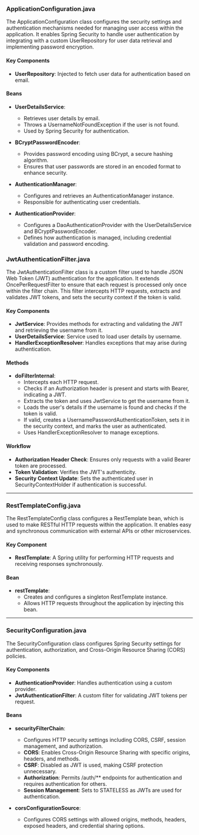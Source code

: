 ### ApplicationConfiguration.java

The ApplicationConfiguration class configures the security settings and authentication mechanisms needed for managing user access within the application. It enables Spring Security to handle user authentication by integrating with a custom UserRepository for user data retrieval and implementing password encryption.

#### Key Components

- **UserRepository**: Injected to fetch user data for authentication based on email.

#### Beans

- **UserDetailsService**:
  - Retrieves user details by email.
  - Throws a UsernameNotFoundException if the user is not found.
  - Used by Spring Security for authentication.

- **BCryptPasswordEncoder**:
  - Provides password encoding using BCrypt, a secure hashing algorithm.
  - Ensures that user passwords are stored in an encoded format to enhance security.

- **AuthenticationManager**:
  - Configures and retrieves an AuthenticationManager instance.
  - Responsible for authenticating user credentials.

- **AuthenticationProvider**:
  - Configures a DaoAuthenticationProvider with the UserDetailsService and BCryptPasswordEncoder.
  - Defines how authentication is managed, including credential validation and password encoding.

### JwtAuthenticationFilter.java

The JwtAuthenticationFilter class is a custom filter used to handle JSON Web Token (JWT) authentication for the application. It extends OncePerRequestFilter to ensure that each request is processed only once within the filter chain. This filter intercepts HTTP requests, extracts and validates JWT tokens, and sets the security context if the token is valid.

#### Key Components

- **JwtService**: Provides methods for extracting and validating the JWT and retrieving the username from it.
- **UserDetailsService**: Service used to load user details by username.
- **HandlerExceptionResolver**: Handles exceptions that may arise during authentication.

#### Methods

- **doFilterInternal**:
  - Intercepts each HTTP request.
  - Checks if an Authorization header is present and starts with Bearer, indicating a JWT.
  - Extracts the token and uses JwtService to get the username from it.
  - Loads the user's details if the username is found and checks if the token is valid.
  - If valid, creates a UsernamePasswordAuthenticationToken, sets it in the security context, and marks the user as authenticated.
  - Uses HandlerExceptionResolver to manage exceptions.

#### Workflow

- **Authorization Header Check**: Ensures only requests with a valid Bearer token are processed.
- **Token Validation**: Verifies the JWT's authenticity.
- **Security Context Update**: Sets the authenticated user in SecurityContextHolder if authentication is successful.

---

### RestTemplateConfig.java

The RestTemplateConfig class configures a RestTemplate bean, which is used to make RESTful HTTP requests within the application. It enables easy and synchronous communication with external APIs or other microservices.

#### Key Component

- **RestTemplate**: A Spring utility for performing HTTP requests and receiving responses synchronously.

#### Bean

- **restTemplate**:
  - Creates and configures a singleton RestTemplate instance.
  - Allows HTTP requests throughout the application by injecting this bean.

---

### SecurityConfiguration.java

The SecurityConfiguration class configures Spring Security settings for authentication, authorization, and Cross-Origin Resource Sharing (CORS) policies.

#### Key Components

- **AuthenticationProvider**: Handles authentication using a custom provider.
- **JwtAuthenticationFilter**: A custom filter for validating JWT tokens per request.

#### Beans

- **securityFilterChain**:
  - Configures HTTP security settings including CORS, CSRF, session management, and authorization.
  - **CORS**: Enables Cross-Origin Resource Sharing with specific origins, headers, and methods.
  - **CSRF**: Disabled as JWT is used, making CSRF protection unnecessary.
  - **Authorization**: Permits /auth/** endpoints for authentication and requires authentication for others.
  - **Session Management**: Sets to STATELESS as JWTs are used for authentication.

- **corsConfigurationSource**:
  - Configures CORS settings with allowed origins, methods, headers, exposed headers, and credential sharing options.



